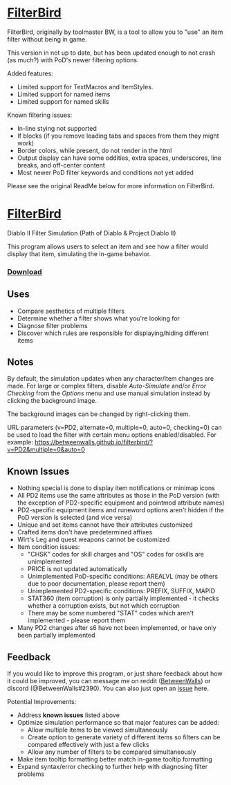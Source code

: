# [FilterBird](https://qordwasalreadytaken.github.io/filterbird/)

FilterBird, originally by toolmaster BW, is a tool to allow you to "use" an item filter without being in game. 

This version in not up to date, but has been updated enough to not crash (as much?) with PoD's newer filtering options. 

Added features:
* Limited support for TextMacros and ItemStyles.
* Limited support for named items
* Limited support for named skills

Known filtering issues:
* In-line stying not supported
* If blocks (if you remove leading tabs and spaces from them they might work)
* Border colors, while present, do not render in the html
* Output display can have some oddities, extra spaces, underscores, line breaks, and off-center content
* Most newer PoD filter keywords and conditions not yet added

Please see the original ReadMe below for more information on FilterBird. 


# [FilterBird](https://betweenwalls.github.io/filterbird/)
Diablo II Filter Simulation (Path of Diablo & Project Diablo II)

This program allows users to select an item and see how a filter would display that item, simulating the in-game behavior.

### [Download](https://github.com/BetweenWalls/filterbird/archive/master.zip)

## Uses
* Compare aesthetics of multiple filters
* Determine whether a filter shows what you're looking for
* Diagnose filter problems
* Discover which rules are responsible for displaying/hiding different items

## Notes
By default, the simulation updates when any character/item changes are made. For large or complex filters, disable *Auto-Simulate* and/or *Error Checking* from the *Options* menu and use manual simulation instead by clicking the background image.

The background images can be changed by right-clicking them.

URL parameters (v=PD2, alternate=0, multiple=0, auto=0, checking=0) can be used to load the filter with certain menu options enabled/disabled. For example: https://betweenwalls.github.io/filterbird/?v=PD2&multiple=0&auto=0

## Known Issues
* Nothing special is done to display item notifications or minimap icons
* All PD2 items use the same attributes as those in the PoD version (with the exception of PD2-specific equipment and pointmod attribute names)
* PD2-specific equipment items and runeword options aren't hidden if the PoD version is selected (and vice versa)
* Unique and set items cannot have their attributes customized
* Crafted items don't have predetermined affixes
* Wirt's Leg and quest weapons cannot be customized
* Item condition issues:
  * "CHSK" codes for skill charges and "OS" codes for oskills are unimplemented
  * PRICE is not updated automatically
  * Unimplemented PoD-specific conditions: AREALVL (may be others due to poor documentation, please report them)
  * Unimplemented PD2-specific conditions: PREFIX, SUFFIX, MAPID
  * STAT360 (item corruption) is only partially implemented - it checks whether a corruption exists, but not which corruption
  * There may be some numbered "STAT" codes which aren't implemented - please report them
* Many PD2 changes after s6 have not been implemented, or have only been partially implemented
<!--
** MAPTIER, new maps
** SOCKETS (same as SOCK), GEM (same as GEMLEVEL)
** EDEF, EDAM (includes bonuses from socketed runes/gems/jewels unlike ED)
** "between" operator (~)
** additional codes can be summed prior to evaluation
** previously-glide-only colors now work
** new keywords: %SOCKETS%, %DEF%, %ED%, %EDEF%, %EDAM%, %AR%, %RES%, %STR%, %DEX%
** keywords for all numbered attributes
** keywords for all individual skills
** many new numbered attributes
** CHARSTAT codes
** MULTI stats
** AUTOMOD (similar to PREFIX/SUFFIX)
** probably others...
-->

## Feedback
If you would like to improve this program, or just share feedback about how it could be improved, you can message me on reddit ([BetweenWalls](https://www.reddit.com/message/compose/?to=BetweenWalls)) or discord (@BetweenWalls#2390). You can also just open an [issue](https://github.com/BetweenWalls/filterbird/issues) here.

Potential Improvements:
* Address **known issues** listed above
* Optimize simulation performance so that major features can be added:
  * Allow multiple items to be viewed simultaneously
  * Create option to generate variety of different items so filters can be compared effectively with just a few clicks
  * Allow any number of filters to be compared simultaneously
* Make item tooltip formatting better match in-game tooltip formatting
* Expand syntax/error checking to further help with diagnosing filter problems